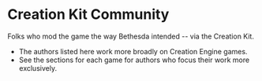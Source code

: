 # Creation Kit Community

Folks who mod the game the way Bethesda intended -- via the Creation Kit.

- The authors listed here work more broadly on Creation Engine games.
- See the sections for each game for authors who focus their work more exclusively. 